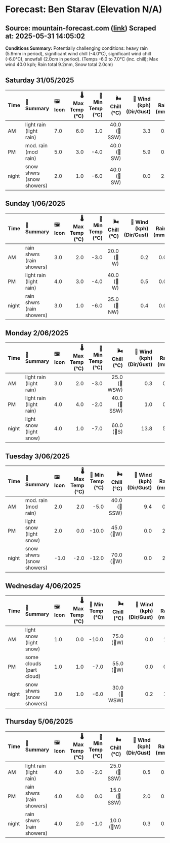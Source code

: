 # Forecast: Ben Starav (Elevation N/A)
**Source:** mountain-forecast.com ([link](https://www.mountain-forecast.com/peaks/Ben-Starav/forecasts/1078))
**Scraped at:** 2025-05-31 14:05:02
---

**Conditions Summary:** Potentially challenging conditions: heavy rain (5.9mm in period), significant wind chill (-4.0°C), significant wind chill (-6.0°C), snowfall (2.0cm in period). (Temps -6.0 to 7.0°C (inc. chill); Max wind 40.0 kph; Rain total 9.2mm, Snow total 2.0cm)

## Saturday 31/05/2025
| **Time** | **📝 Summary** | **🖼️ Icon** | **🌡️ Max Temp (°C)** | **🥶 Min Temp (°C)** | **🌬️ Chill (°C)** | **💨 Wind (kph) (Dir/Gust)** | **💧 Rain (mm)** | **❄️ Snow (cm)** | **☁️ Cloud Base (m)** | **🧊 Freezing Lvl (m)** |
|:------- |:------- |:----- |--------------: |-------------: |-----------: |---------------------: |---------: |----------: |---------------: |----------------: |
| AM      | light rain<br><span class="icon-desc">(light rain)</span> | 7.0 | 6.0 | 1.0 | 40.0<br>(🧭SSW) | 3.3 | 0.0 | 500 | 2150 |
| PM      | mod. rain<br><span class="icon-desc">(mod rain)</span> | 5.0 | 3.0 | -4.0 | 40.0<br>(🧭SW) | 5.9 | 0.0 | 300 | 1850 |
| night   | snow shwrs<br><span class="icon-desc">(snow showers)</span> | 2.0 | 1.0 | -6.0 | 40.0<br>(🧭SW) | 0.0 | 2.0 | 450 | 1250 |

## Sunday 1/06/2025
| **Time** | **📝 Summary** | **🖼️ Icon** | **🌡️ Max Temp (°C)** | **🥶 Min Temp (°C)** | **🌬️ Chill (°C)** | **💨 Wind (kph) (Dir/Gust)** | **💧 Rain (mm)** | **❄️ Snow (cm)** | **☁️ Cloud Base (m)** | **🧊 Freezing Lvl (m)** |
|:------- |:------- |:----- |--------------: |-------------: |-----------: |---------------------: |---------: |----------: |---------------: |----------------: |
| AM      | rain shwrs<br><span class="icon-desc">(rain showers)</span> | 3.0 | 2.0 | -3.0 | 20.0<br>(🧭W) | 0.2 | 0.0 | 350 | 1300 |
| PM      | light rain<br><span class="icon-desc">(light rain)</span> | 4.0 | 3.0 | -4.0 | 40.0<br>(🧭W) | 0.5 | 0.0 | 1400 | 1600 |
| night   | rain shwrs<br><span class="icon-desc">(rain showers)</span> | 3.0 | 1.0 | -6.0 | 35.0<br>(🧭NW) | 0.4 | 0.0 | 400 | 1300 |

## Monday 2/06/2025
| **Time** | **📝 Summary** | **🖼️ Icon** | **🌡️ Max Temp (°C)** | **🥶 Min Temp (°C)** | **🌬️ Chill (°C)** | **💨 Wind (kph) (Dir/Gust)** | **💧 Rain (mm)** | **❄️ Snow (cm)** | **☁️ Cloud Base (m)** | **🧊 Freezing Lvl (m)** |
|:------- |:------- |:----- |--------------: |-------------: |-----------: |---------------------: |---------: |----------: |---------------: |----------------: |
| AM      | light rain<br><span class="icon-desc">(light rain)</span> | 3.0 | 2.0 | -3.0 | 25.0<br>(🧭WSW) | 0.3 | 0.0 | 650 | 1350 |
| PM      | light rain<br><span class="icon-desc">(light rain)</span> | 4.0 | 4.0 | -2.0 | 40.0<br>(🧭SSW) | 1.0 | 0.0 | 650 | 1650 |
| night   | light snow<br><span class="icon-desc">(light snow)</span> | 4.0 | 1.0 | -7.0 | 60.0<br>(🧭S) | 13.8 | 5.0 | 250 | 1750 |

## Tuesday 3/06/2025
| **Time** | **📝 Summary** | **🖼️ Icon** | **🌡️ Max Temp (°C)** | **🥶 Min Temp (°C)** | **🌬️ Chill (°C)** | **💨 Wind (kph) (Dir/Gust)** | **💧 Rain (mm)** | **❄️ Snow (cm)** | **☁️ Cloud Base (m)** | **🧊 Freezing Lvl (m)** |
|:------- |:------- |:----- |--------------: |-------------: |-----------: |---------------------: |---------: |----------: |---------------: |----------------: |
| AM      | mod. rain<br><span class="icon-desc">(mod rain)</span> | 2.0 | 2.0 | -5.0 | 40.0<br>(🧭SSW) | 9.4 | 0.0 | 200 | 1500 |
| PM      | light snow<br><span class="icon-desc">(light snow)</span> | 2.0 | 0.0 | -10.0 | 45.0<br>(🧭W) | 0.0 | 2.0 | 300 | 1350 |
| night   | snow shwrs<br><span class="icon-desc">(snow showers)</span> | -1.0 | -2.0 | -12.0 | 70.0<br>(🧭W) | 0.0 | 2.0 | 300 | 700 |

## Wednesday 4/06/2025
| **Time** | **📝 Summary** | **🖼️ Icon** | **🌡️ Max Temp (°C)** | **🥶 Min Temp (°C)** | **🌬️ Chill (°C)** | **💨 Wind (kph) (Dir/Gust)** | **💧 Rain (mm)** | **❄️ Snow (cm)** | **☁️ Cloud Base (m)** | **🧊 Freezing Lvl (m)** |
|:------- |:------- |:----- |--------------: |-------------: |-----------: |---------------------: |---------: |----------: |---------------: |----------------: |
| AM      | light snow<br><span class="icon-desc">(light snow)</span> | 1.0 | 0.0 | -10.0 | 75.0<br>(🧭W) | 0.0 | 1.0 | 250 | 1100 |
| PM      | some clouds<br><span class="icon-desc">(part cloud)</span> | 1.0 | 1.0 | -7.0 | 55.0<br>(🧭W) | 0.0 | 0.0 | 450 | 1200 |
| night   | snow shwrs<br><span class="icon-desc">(snow showers)</span> | 3.0 | 1.0 | -6.0 | 30.0<br>(🧭WSW) | 0.2 | 1.0 | 500 | 1300 |

## Thursday 5/06/2025
| **Time** | **📝 Summary** | **🖼️ Icon** | **🌡️ Max Temp (°C)** | **🥶 Min Temp (°C)** | **🌬️ Chill (°C)** | **💨 Wind (kph) (Dir/Gust)** | **💧 Rain (mm)** | **❄️ Snow (cm)** | **☁️ Cloud Base (m)** | **🧊 Freezing Lvl (m)** |
|:------- |:------- |:----- |--------------: |-------------: |-----------: |---------------------: |---------: |----------: |---------------: |----------------: |
| AM      | light rain<br><span class="icon-desc">(light rain)</span> | 4.0 | 3.0 | -2.0 | 25.0<br>(🧭SSW) | 0.5 | 0.0 | 250 | 1550 |
| PM      | rain shwrs<br><span class="icon-desc">(rain showers)</span> | 4.0 | 4.0 | 0.0 | 15.0<br>(🧭SSW) | 2.0 | 0.0 | 300 | 1700 |
| night   | rain shwrs<br><span class="icon-desc">(rain showers)</span> | 4.0 | 2.0 | -1.0 | 10.0<br>(🧭W) | 0.3 | 0.0 | 450 | 1650 |